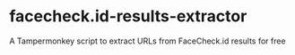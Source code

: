 # facecheck.id-results-extractor
A Tampermonkey script to extract URLs from FaceCheck.id results for free
